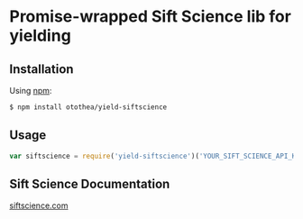 Promise-wrapped Sift Science lib for yielding
===

## Installation

Using [npm](https://npmjs.org):

```bash
$ npm install otothea/yield-siftscience
```

## Usage

```js
var siftscience = require('yield-siftscience')('YOUR_SIFT_SCIENCE_API_KEY');
```

## Sift Science Documentation

[siftscience.com](https://siftscience.com/docs)